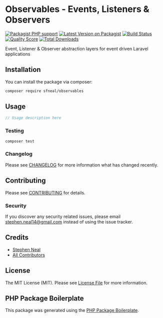 # Observables - Events, Listeners & Observers 

[![Packagist PHP support](https://img.shields.io/packagist/php-v/sfneal/observables)](https://packagist.org/packages/sfneal/observables)
[![Latest Version on Packagist](https://img.shields.io/packagist/v/sfneal/observables.svg?style=flat-square)](https://packagist.org/packages/sfneal/observables)
[![Build Status](https://travis-ci.com/sfneal/observables.svg?branch=master&style=flat-square)](https://travis-ci.com/sfneal/observables)
[![Quality Score](https://img.shields.io/scrutinizer/g/sfneal/observables.svg?style=flat-square)](https://scrutinizer-ci.com/g/sfneal/observables)
[![Total Downloads](https://img.shields.io/packagist/dt/sfneal/observables.svg?style=flat-square)](https://packagist.org/packages/sfneal/observables)

Event, Listener & Observer abstraction layers for event driven Laravel applications

## Installation

You can install the package via composer:

```bash
composer require sfneal/observables
```

## Usage

``` php
// Usage description here
```

### Testing

``` bash
composer test
```

### Changelog

Please see [CHANGELOG](CHANGELOG.md) for more information what has changed recently.

## Contributing

Please see [CONTRIBUTING](CONTRIBUTING.md) for details.

### Security

If you discover any security related issues, please email stephen.neal14@gmail.com instead of using the issue tracker.

## Credits

- [Stephen Neal](https://github.com/sfneal)
- [All Contributors](../../contributors)

## License

The MIT License (MIT). Please see [License File](LICENSE.md) for more information.

## PHP Package Boilerplate

This package was generated using the [PHP Package Boilerplate](https://laravelpackageboilerplate.com).

